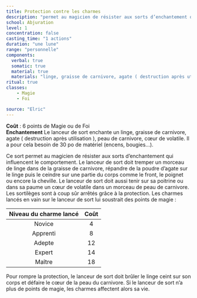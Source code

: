 ```yaml
---
title: Protection contre les charmes
description: "permet au magicien de résister aux sorts d’enchantement qui influencent le comportement"
school: Abjuration
level: 1
concentration: false
casting_time: "1 actions"
duration: "une lune"
range: "personnelle"
components:
  verbal: true
  somatic: true
  material: true
  materials: "linge, graisse de carnivore, agate ( destruction après utilisation ), peau de carnivore, cœur de volatile"
ritual: true
classes:
    - Magie  
    - Foi

source: "Elric"
---
```

**Coût** : 6 points de Magie ou de Foi  
**Enchantement** Le lanceur de sort enchante un linge, graisse de carnivore, agate ( destruction après utilisation ), peau de carnivore, cœur de volatile. Il a pour cela besoin de 30 po de matériel (encens, bougies...).  

Ce sort permet au magicien de résister aux sorts d’enchantement qui influencent le comportement. Le lanceur de sort doit tremper un morceau de linge dans de la graisse de carnivore, répandre de la poudre d’agate sur le linge puis le ceindre sur une partie du corps comme le front, le poignet ou encore la cheville. Le lanceur de sort doit aussi tenir sur sa poitrine ou dans sa paume un cœur de volatile dans un morceau de peau de carnivore. Les sortilèges sont à coup sûr arrêtés grâce à la protection. Les charmes lancés en vain sur le lanceur de sort lui soustrait des points de magie :  


|Niveau du charme lancé    |Coût|
|:-:|:-:|
|Novice  |4 |
|Apprenti|8  |
|Adepte| 12|
|Expert| 14|
|Maître| 18|  

Pour rompre la protection, le lanceur de sort doit brûler le linge ceint sur son corps et défaire le cœur de la peau du carnivore. Si le lanceur de sort n’a plus de points de magie, les charmes affectent alors sa vie.   
